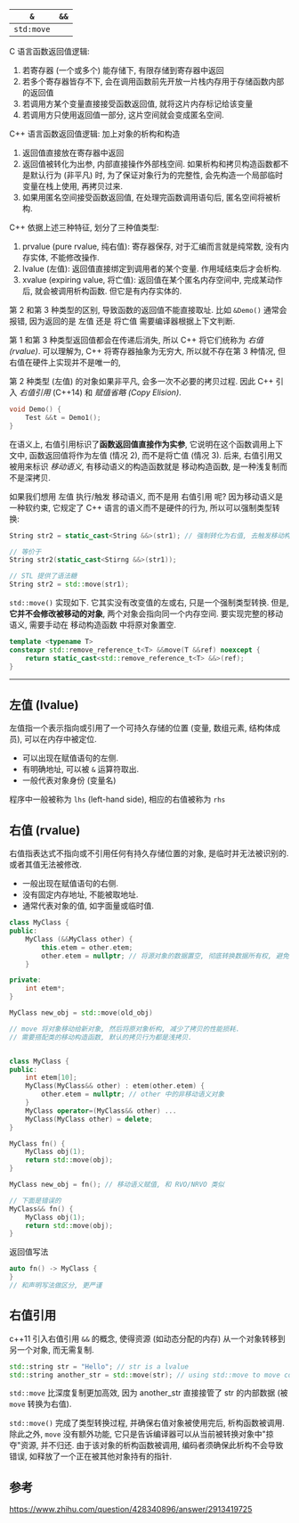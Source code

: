 
| `&` | `&&` |
| -------- | --- |
| `std:move`         |     |

C 语言函数返回值逻辑:
1. 若寄存器 (一个或多个) 能存储下, 有限存储到寄存器中返回
2. 若多个寄存器皆存不下, 会在调用函数前先开放一片栈内存用于存储函数内部的返回值
3. 若调用方某个变量直接接受函数返回值, 就将这片内存标记给该变量
4. 若调用方只使用返回值一部分, 这片空间就会变成匿名空间.

C++ 语言函数返回值逻辑: 加上对象的析构和构造
1. 返回值直接放在寄存器中返回
2. 返回值被转化为出参, 内部直接操作外部栈空间. 如果析构和拷贝构造函数都不是默认行为 (非平凡) 时, 为了保证对象行为的完整性, 会先构造一个局部临时变量在栈上使用, 再拷贝过来.
3. 如果用匿名空间接受函数返回值, 在处理完函数调用语句后, 匿名空间将被析构.

C++ 依据上述三种特征, 划分了三种值类型:
1. prvalue (pure rvalue, 纯右值): 寄存器保存, 对于汇编而言就是纯常数, 没有内存实体, 不能修改操作.
2. lvalue (左值): 返回值直接绑定到调用者的某个变量. 作用域结束后才会析构.
3. xvalue (expiring value, 将亡值): 返回值在某个匿名内存空间中, 完成某动作后, 就会被调用析构函数. 但它是有内存实体的.

第 2 和第 3 种类型的区别, 导致函数的返回值不能直接取址. 比如 `&Demo()` 通常会报错, 因为返回的是 左值 还是 将亡值 需要编译器根据上下文判断. 

第 1 和第 3 种类型返回值都会在传递后消失, 所以 C++ 将它们统称为 *右值 (rvalue)*. 可以理解为, C++ 将寄存器抽象为无穷大, 所以就不存在第 3 种情况, 但右值在硬件上实现并不是唯一的, 

第 2 种类型 (左值) 的对象如果非平凡, 会多一次不必要的拷贝过程. 因此 C++ 引入 *右值引用* (C++14) 和 *赋值省略 (Copy Elision)*.

```cpp
void Demo() {
	Test &&t = Demo1();
}
```

在语义上, 右值引用标识了**函数返回值直接作为实参**, 它说明在这个函数调用上下文中, 函数返回值将作为左值 (情况 2), 而不是将亡值 (情况 3). 后来, 右值引用又被用来标识 *移动语义*, 有移动语义的构造函数就是 移动构造函数, 是一种浅复制而不是深拷贝. 

如果我们想用 左值 执行/触发 移动语义, 而不是用 右值引用 呢? 因为移动语义是一种软约束, 它规定了 C++ 语言的语义而不是硬件的行为, 所以可以强制类型转换:

```cpp
String str2 = static_cast<String &&>(str1); // 强制转化为右值, 去触发移动构造函数

// 等价于 
String str2(static_cast<Stirng &&>(str1));

// STL 提供了语法糖
String str2 = std::move(str1);
```

`std::move()` 实现如下. 它其实没有改变值的左或右, 只是一个强制类型转换. 但是, **它并不会修改被移动的对象**, 两个对象会指向同一个内存空间. 要实现完整的移动语义, 需要手动在 移动构造函数 中将原对象置空.

```cpp
template <typename T>
constexpr std::remove_reference_t<T> &&move(T &&ref) noexcept {
	return static_cast<std::remove_reference_t<T> &&>(ref);
}
```

***

## 左值 (lvalue)

左值指一个表示指向或引用了一个可持久存储的位置 (变量, 数组元素, 结构体成员), 可以在内存中被定位.

- 可以出现在赋值语句的左侧.
- 有明确地址, 可以被 `&` 运算符取出.
- 一般代表对象身份 (变量名)

程序中一般被称为 `lhs` (left-hand side), 相应的右值被称为 `rhs`

## 右值 (rvalue)

右值指表达式不指向或不引用任何有持久存储位置的对象, 是临时并无法被识别的. 或者其值无法被修改.

- 一般出现在赋值语句的右侧.
- 没有固定内存地址, 不能被取地址.
- 通常代表对象的值, 如字面量或临时值.


```cpp
class MyClass {
public:
	MyClass (&&MyClass other) {
		this.etem = other.etem;
		other.etem = nullptr; // 将源对象的数据置空, 彻底转换数据所有权, 避免错误释放
	}

private:
	int etem*;
}

MyClass new_obj = std::move(old_obj) 

// move 将对象移动给新对象, 然后将原对象析构, 减少了拷贝的性能损耗.
// 需要搭配类的移动构造函数, 默认的拷贝行为都是浅拷贝.

```

```cpp

class MyClass {
public:
	int etem[10];
	MyClass(MyClass&& other) : etem(other.etem) {
		other.etem = nullptr; // other 中的非移动语义对象
	}
	MyClass operator=(MyClass&& other) ...
	MyClass(MyClass other) = delete;
}

MyClass fn() {
	MyClass obj(1);
	return std::move(obj);
}

MyClass new_obj = fn(); // 移动语义赋值, 和 RVO/NRVO 类似

// 下面是错误的
MyClass&& fn() {
	MyClass obj(1);
	return std::move(obj);
}
```

返回值写法

```cpp
auto fn() -> MyClass {
} 
// 和声明写法做区分, 更严谨
```

## 右值引用

c++11 引入右值引用 `&&` 的概念, 使得资源 (如动态分配的内存) 从一个对象转移到另一个对象, 而无需复制.

```cpp
std::string str = "Hello"; // str is a lvalue
std::string another_str = std::move(str); // using std::move to move content of str to another_str 
```

`std::move` 比深度复制更加高效, 因为 another_str 直接接管了 str 的内部数据 (被 `move` 转换为右值).

`std::move()` 完成了类型转换过程, 并确保右值对象被使用完后, 析构函数被调用. 除此之外, `move` 没有额外功能, 它只是告诉编译器可以从当前被转换对象中"掠夺"资源, 并不归还. 由于该对象的析构函数被调用, 编码者须确保此析构不会导致错误, 如释放了一个正在被其他对象持有的指针. 

## 参考

https://www.zhihu.com/question/428340896/answer/2913419725

